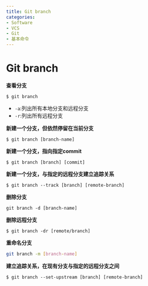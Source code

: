 ```yaml
---
title: Git branch
categories:
- Software
- VCS
- Git
- 基本命令
---
```

# Git branch

**查看分支**

```shell
$ git branch
```

- `-a`:列出所有本地分支和远程分支
- `-r`:列出所有远程分支

**新建一个分支，但依然停留在当前分支**

```shell
$ git branch [branch-name]
```

**新建一个分支，指向指定commit**

```shell
$ git branch [branch] [commit]
```

**新建一个分支，与指定的远程分支建立追踪关系**

```shell
$ git branch --track [branch] [remote-branch]
```

**删除分支**

```shell
git branch -d [branch-name]
```

**删除远程分支**

```shell
$ git branch -dr [remote/branch]
```

**重命名分支**

```bash
git branch -m [branch-name]
```

**建立追踪关系，在现有分支与指定的远程分支之间**

```shell
$ git branch --set-upstream [branch] [remote-branch]
```

